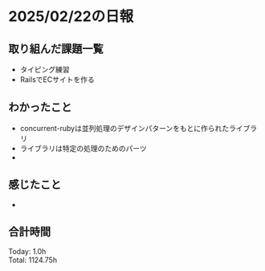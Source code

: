 # 2025/02/22の日報
## 取り組んだ課題一覧
* タイピング練習
*  RailsでECサイトを作る
## わかったこと
*  concurrent-rubyは並列処理のデザインパターンをもとに作られたライブラリ
*  ライブラリは特定の処理のためのパーツ
*    
## 感じたこと
* 
## 合計時間 
Today: 1.0h<br>
Total: 1124.75h
